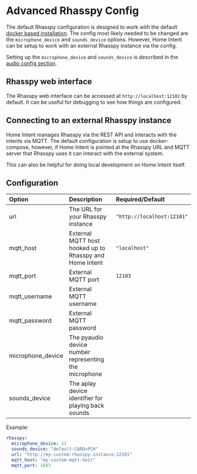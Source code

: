 # Advanced Rhasspy Config
The default Rhasspy configuration is designed to work with the default [docker based installation](/getting-started/installation/#installation). The config most likely needed to be changed are the `microphone_device` and `sounds_device` options. However, Home Intent can be setup to work with an external Rhasspy instance via the config.

Setting up the `microphone_device` and `sounds_device` is described in the [audio config section](/getting-started/installation/#audio-config).

## Rhasspy web interface
The Rhasspy web interface can be accessed at `http://localhost:12101` by default. It can be useful for debugging to see how things are configured.

## Connecting to an external Rhasspy instance
Home Intent manages Rhasspy via the REST API and interacts with the intents via MQTT. The default configuration is setup to use docker-compose, however, if Home Intent is pointed at the Rhasspy URL and MQTT server that Rhasspy uses it can interact with the external system.

This can also be helpful for doing local development on Home Intent itself.

## Configuration

| Option            | Description                                             | Required/Default           |
|:------------------|:--------------------------------------------------------|:---------------------------|
| url               | The URL for your Rhasspy instance                       | `"http://localhost:12101"` |
| mqtt_host         | External MQTT host hooked up to Rhasspy and Home Intent | `"localhost"`              |
| mqtt_port         | External MQTT port                                      | `12183`                    |
| mqtt_username     | External MQTT username                                  |                            |
| mqtt_password     | External MQTT password                                  |                            |
| microphone_device | The pyaudio device number representing the microphone   |                            |
| sounds_device     | The aplay device identifier for playing back sounds     |                            |

Example:
```yaml
rhasspy:
  microphone_device: 11
  sounds_device: "default:CARD=PCH"
  url: "http://my-custom-rhasspy-instance:12101"
  mqtt_host: "my-custom-mqtt-host"
  mqtt_port: 1883

```